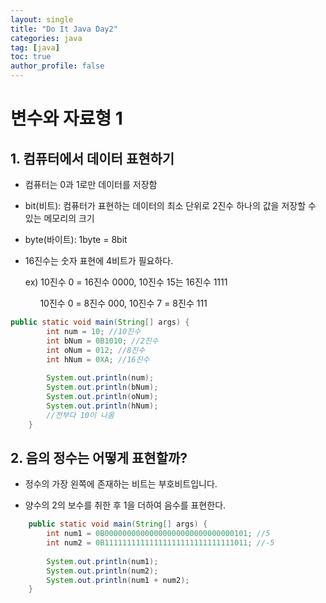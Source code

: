 ```yaml
---
layout: single
title: "Do It Java Day2"
categories: java
tag: [java]
toc: true
author_profile: false
---
```

# 변수와 자료형 1

## 1. 컴퓨터에서 데이터 표현하기

* 컴퓨터는 0과 1로만 데이터를 저장함
* bit(비트): 컴퓨터가 표현하는 데이터의 최소 단위로 2진수 하나의 값을 저장할 수 있는 메모리의 크기
* byte(바이트): 1byte = 8bit

* 16진수는 숫자 표현에 4비트가 필요하다.

  ex) 10진수 0 = 16진수 0000, 10진수 15는 16진수 1111

  &nbsp;&nbsp;&nbsp;&nbsp;&nbsp;&nbsp;10진수 0 = 8진수 000, 10진수 7 = 8진수 111

```java
public static void main(String[] args) {
		int num = 10; //10진수
		int bNum = 0B1010; //2진수
		int oNum = 012; //8진수
		int hNum = 0XA; //16진수
		
		System.out.println(num);
		System.out.println(bNum);
		System.out.println(oNum);
		System.out.println(hNum);
    	//전부다 10이 나옴
	}
```



## 2. 음의 정수는 어떻게 표현할까?

* 정수의 가장 왼쪽에 존재하는 비트는 부호비트입니다.

* 양수의 2의 보수를 취한 후 1을 더하여 음수를 표현한다.

```java
	public static void main(String[] args) {
		int num1 = 0B00000000000000000000000000000101; //5
		int num2 = 0B11111111111111111111111111111011; //-5
		
		System.out.println(num1);
		System.out.println(num2);
		System.out.println(num1 + num2);
	}
```



